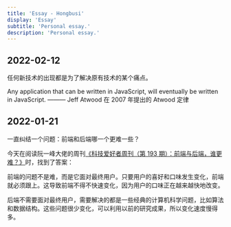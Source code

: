 ```yaml
---
title: 'Essay - Hongbusi'
display: 'Essay'
subtitle: 'Personal essay.'
description: 'Personal essay.'
---
```


## 2022-02-12

任何新技术的出现都是为了解决原有技术的某个痛点。

Any application that can be written in JavaScript, will eventually be written in JavaScript.
——— Jeff Atwood 在 2007 年提出的 Atwood 定律

## 2022-01-21

一直纠结一个问题：前端和后端哪一个更难一些？

今天在阅读阮一峰大佬的周刊[《科技爱好者周刊（第 193 期）：前端与后端，谁更难？》](https://github.com/ruanyf/weekly/blob/master/docs/issue-193.md)时，找到了答案：

前端的问题不是难，而是它面对最终用户。只要用户的喜好和口味发生变化，前端就必须跟上。这导致前端不得不快速变化，因为用户的口味正在越来越快地改变。

后端不需要面对最终用户，需要解决的都是一些经典的计算机科学问题，比如算法和数据结构。这些问题很少变化，可以利用以前的研究成果，所以变化速度慢得多。
